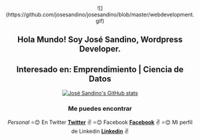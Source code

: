 <div align="center">
![](https://github.com/josesandino/josesandino/blob/master/webdevelopment.gif)

## Hola Mundo! Soy José Sandino, Wordpress Developer.
## Interesado en: Emprendimiento | Ciencia de Datos
[![José Sandino's GitHub stats](https://github-readme-stats.vercel.app/api?username=josesandino)](https://github.com/josesandino/github-readme-stats)
### Me puedes encontrar
_Personal_
:star::blush: En Twitter **[Twitter](https://twitter.com/joansamo01)** :v:
:star::blush: Facebook **[Facebook](https://facebook.com/joansamo1)** :v:
:star::blush: Mi perfil de Linkedin **[Linkedin](https://www.linkedin.com/in/josesandino/)** :v:
</div>




